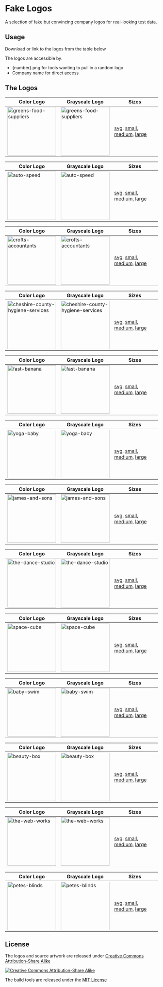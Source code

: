 # Fake Logos

A selection of fake but convincing company logos for real-looking test data.

## Usage

Download or link to the logos from the table below 

The logos are accessible by:

* {number}.png for tools wanting to pull in a random logo
* Company name for direct access

## The Logos



Color Logo | Grayscale Logo | Sizes
| ------ | ------ | -------
<img src="http://pigment.github.io/fake-logos/logos/vector/color/greens-food-suppliers.svg" alt="greens-food-suppliers" width="160" /> | <img src="http://pigment.github.io/fake-logos/logos/vector/grayscale/greens-food-suppliers.svg" alt="greens-food-suppliers" width="160" /> | <a href="http://pigment.github.io/fake-logos/logos/vector/color/greens-food-suppliers.svg">svg</a>, <a href="http://pigment.github.io/fake-logos/logos/small/color/greens-food-suppliers.png">small</a>, <a href="http://pigment.github.io/fake-logos/logos/medium/color/greens-food-suppliers.png">medium</a>, <a href="http://pigment.github.io/fake-logos/logos/large/color/greens-food-suppliers.png">large</a>


Color Logo | Grayscale Logo | Sizes
| ------ | ------ | -------
<img src="http://pigment.github.io/fake-logos/logos/vector/color/auto-speed.svg" alt="auto-speed" width="160" /> | <img src="http://pigment.github.io/fake-logos/logos/vector/grayscale/auto-speed.svg" alt="auto-speed" width="160" /> | <a href="http://pigment.github.io/fake-logos/logos/vector/color/auto-speed.svg">svg</a>, <a href="http://pigment.github.io/fake-logos/logos/small/color/auto-speed.png">small</a>, <a href="http://pigment.github.io/fake-logos/logos/medium/color/auto-speed.png">medium</a>, <a href="http://pigment.github.io/fake-logos/logos/large/color/auto-speed.png">large</a>


Color Logo | Grayscale Logo | Sizes
| ------ | ------ | -------
<img src="http://pigment.github.io/fake-logos/logos/vector/color/crofts-accountants.svg" alt="crofts-accountants" width="160" /> | <img src="http://pigment.github.io/fake-logos/logos/vector/grayscale/crofts-accountants.svg" alt="crofts-accountants" width="160" /> | <a href="http://pigment.github.io/fake-logos/logos/vector/color/crofts-accountants.svg">svg</a>, <a href="http://pigment.github.io/fake-logos/logos/small/color/crofts-accountants.png">small</a>, <a href="http://pigment.github.io/fake-logos/logos/medium/color/crofts-accountants.png">medium</a>, <a href="http://pigment.github.io/fake-logos/logos/large/color/crofts-accountants.png">large</a>


Color Logo | Grayscale Logo | Sizes
| ------ | ------ | -------
<img src="http://pigment.github.io/fake-logos/logos/vector/color/cheshire-county-hygiene-services.svg" alt="cheshire-county-hygiene-services" width="160" /> | <img src="http://pigment.github.io/fake-logos/logos/vector/grayscale/cheshire-county-hygiene-services.svg" alt="cheshire-county-hygiene-services" width="160" /> | <a href="http://pigment.github.io/fake-logos/logos/vector/color/cheshire-county-hygiene-services.svg">svg</a>, <a href="http://pigment.github.io/fake-logos/logos/small/color/cheshire-county-hygiene-services.png">small</a>, <a href="http://pigment.github.io/fake-logos/logos/medium/color/cheshire-county-hygiene-services.png">medium</a>, <a href="http://pigment.github.io/fake-logos/logos/large/color/cheshire-county-hygiene-services.png">large</a>


Color Logo | Grayscale Logo | Sizes
| ------ | ------ | -------
<img src="http://pigment.github.io/fake-logos/logos/vector/color/fast-banana.svg" alt="fast-banana" width="160" /> | <img src="http://pigment.github.io/fake-logos/logos/vector/grayscale/fast-banana.svg" alt="fast-banana" width="160" /> | <a href="http://pigment.github.io/fake-logos/logos/vector/color/fast-banana.svg">svg</a>, <a href="http://pigment.github.io/fake-logos/logos/small/color/fast-banana.png">small</a>, <a href="http://pigment.github.io/fake-logos/logos/medium/color/fast-banana.png">medium</a>, <a href="http://pigment.github.io/fake-logos/logos/large/color/fast-banana.png">large</a>


Color Logo | Grayscale Logo | Sizes
| ------ | ------ | -------
<img src="http://pigment.github.io/fake-logos/logos/vector/color/yoga-baby.svg" alt="yoga-baby" width="160" /> | <img src="http://pigment.github.io/fake-logos/logos/vector/grayscale/yoga-baby.svg" alt="yoga-baby" width="160" /> | <a href="http://pigment.github.io/fake-logos/logos/vector/color/yoga-baby.svg">svg</a>, <a href="http://pigment.github.io/fake-logos/logos/small/color/yoga-baby.png">small</a>, <a href="http://pigment.github.io/fake-logos/logos/medium/color/yoga-baby.png">medium</a>, <a href="http://pigment.github.io/fake-logos/logos/large/color/yoga-baby.png">large</a>


Color Logo | Grayscale Logo | Sizes
| ------ | ------ | -------
<img src="http://pigment.github.io/fake-logos/logos/vector/color/james-and-sons.svg" alt="james-and-sons" width="160" /> | <img src="http://pigment.github.io/fake-logos/logos/vector/grayscale/james-and-sons.svg" alt="james-and-sons" width="160" /> | <a href="http://pigment.github.io/fake-logos/logos/vector/color/james-and-sons.svg">svg</a>, <a href="http://pigment.github.io/fake-logos/logos/small/color/james-and-sons.png">small</a>, <a href="http://pigment.github.io/fake-logos/logos/medium/color/james-and-sons.png">medium</a>, <a href="http://pigment.github.io/fake-logos/logos/large/color/james-and-sons.png">large</a>


Color Logo | Grayscale Logo | Sizes
| ------ | ------ | -------
<img src="http://pigment.github.io/fake-logos/logos/vector/color/the-dance-studio.svg" alt="the-dance-studio" width="160" /> | <img src="http://pigment.github.io/fake-logos/logos/vector/grayscale/the-dance-studio.svg" alt="the-dance-studio" width="160" /> | <a href="http://pigment.github.io/fake-logos/logos/vector/color/the-dance-studio.svg">svg</a>, <a href="http://pigment.github.io/fake-logos/logos/small/color/the-dance-studio.png">small</a>, <a href="http://pigment.github.io/fake-logos/logos/medium/color/the-dance-studio.png">medium</a>, <a href="http://pigment.github.io/fake-logos/logos/large/color/the-dance-studio.png">large</a>


Color Logo | Grayscale Logo | Sizes
| ------ | ------ | -------
<img src="http://pigment.github.io/fake-logos/logos/vector/color/space-cube.svg" alt="space-cube" width="160" /> | <img src="http://pigment.github.io/fake-logos/logos/vector/grayscale/space-cube.svg" alt="space-cube" width="160" /> | <a href="http://pigment.github.io/fake-logos/logos/vector/color/space-cube.svg">svg</a>, <a href="http://pigment.github.io/fake-logos/logos/small/color/space-cube.png">small</a>, <a href="http://pigment.github.io/fake-logos/logos/medium/color/space-cube.png">medium</a>, <a href="http://pigment.github.io/fake-logos/logos/large/color/space-cube.png">large</a>


Color Logo | Grayscale Logo | Sizes
| ------ | ------ | -------
<img src="http://pigment.github.io/fake-logos/logos/vector/color/baby-swim.svg" alt="baby-swim" width="160" /> | <img src="http://pigment.github.io/fake-logos/logos/vector/grayscale/baby-swim.svg" alt="baby-swim" width="160" /> | <a href="http://pigment.github.io/fake-logos/logos/vector/color/baby-swim.svg">svg</a>, <a href="http://pigment.github.io/fake-logos/logos/small/color/baby-swim.png">small</a>, <a href="http://pigment.github.io/fake-logos/logos/medium/color/baby-swim.png">medium</a>, <a href="http://pigment.github.io/fake-logos/logos/large/color/baby-swim.png">large</a>


Color Logo | Grayscale Logo | Sizes
| ------ | ------ | -------
<img src="http://pigment.github.io/fake-logos/logos/vector/color/beauty-box.svg" alt="beauty-box" width="160" /> | <img src="http://pigment.github.io/fake-logos/logos/vector/grayscale/beauty-box.svg" alt="beauty-box" width="160" /> | <a href="http://pigment.github.io/fake-logos/logos/vector/color/beauty-box.svg">svg</a>, <a href="http://pigment.github.io/fake-logos/logos/small/color/beauty-box.png">small</a>, <a href="http://pigment.github.io/fake-logos/logos/medium/color/beauty-box.png">medium</a>, <a href="http://pigment.github.io/fake-logos/logos/large/color/beauty-box.png">large</a>


Color Logo | Grayscale Logo | Sizes
| ------ | ------ | -------
<img src="http://pigment.github.io/fake-logos/logos/vector/color/the-web-works.svg" alt="the-web-works" width="160" /> | <img src="http://pigment.github.io/fake-logos/logos/vector/grayscale/the-web-works.svg" alt="the-web-works" width="160" /> | <a href="http://pigment.github.io/fake-logos/logos/vector/color/the-web-works.svg">svg</a>, <a href="http://pigment.github.io/fake-logos/logos/small/color/the-web-works.png">small</a>, <a href="http://pigment.github.io/fake-logos/logos/medium/color/the-web-works.png">medium</a>, <a href="http://pigment.github.io/fake-logos/logos/large/color/the-web-works.png">large</a>


Color Logo | Grayscale Logo | Sizes
| ------ | ------ | -------
<img src="http://pigment.github.io/fake-logos/logos/vector/color/petes-blinds.svg" alt="petes-blinds" width="160" /> | <img src="http://pigment.github.io/fake-logos/logos/vector/grayscale/petes-blinds.svg" alt="petes-blinds" width="160" /> | <a href="http://pigment.github.io/fake-logos/logos/vector/color/petes-blinds.svg">svg</a>, <a href="http://pigment.github.io/fake-logos/logos/small/color/petes-blinds.png">small</a>, <a href="http://pigment.github.io/fake-logos/logos/medium/color/petes-blinds.png">medium</a>, <a href="http://pigment.github.io/fake-logos/logos/large/color/petes-blinds.png">large</a>

## License

The logos and source artwork are released under [Creative Commons Attribution-Share Alike](http://creativecommons.org/licenses/by-sa/4.0/)

[![Creative Commons Attribution-Share Alike](http://i.creativecommons.org/l/by-sa/3.0/88x31.png)](http://creativecommons.org/licenses/by-sa/4.0/)

The build tools are released under the [MIT License](http://www.opensource.org/licenses/MIT)
